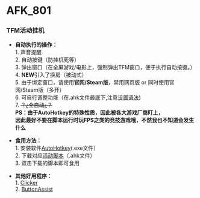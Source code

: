 # AFK_801
### TFM活动挂机

* **自动执行的操作：**  
       1. 声音提醒  
       2. 自动按键（防挂机死等）       
       3. 弹出窗口（在全屏游戏/电影上，强制弹出TFM窗口，便于执行自动按键。）       
       4. **NEW**引入了换房（被动式）       
       5. 由于绑定窗口，请使用**官网/Steam版**，禁用网页版 or 同时使用官网/Steam版（多开）       
       6. 可自行调整功能（在.ahk文件最底下,注意[设置语法](https://wyagd001.github.io/v2/docs/index.htm))        
       7. ~~？¿全自动¿？~~       
     **PS：由于AutoHotkey的特殊性质，因此被各大游戏厂商盯上，       
           因此最好不要在脚本运行时玩FPS之类的竞技游戏哦，不然我也不知道会发生什么**       
         
*  **食用方法：**  
       1. 安装软件[AutoHotkey](https://github.com/AutoHotkey/AutoHotkey/releases)(.exe文件）  
       2. 下载对应[活动脚本](https://github.com/lyliny/AFK_801/releases)（.ahk文件）  
       3. 双击下载的脚本即可食用
         
*  **其他好用程序：**  
       1. [Clicker](https://gitee.com/fasterthanlight/automatic_clicker_2/releases)       
       2. [ButtonAssist](https://github.com/zclucas/ButtonAssist/releases/)

